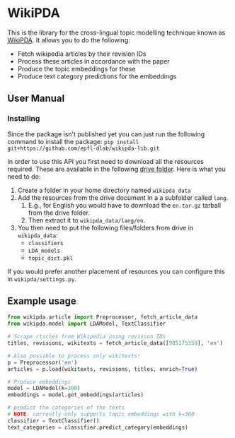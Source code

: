 # WikiPDA
This is the library for the cross-lingual topic modelling technique 
known as [WikiPDA](https://arxiv.org/abs/2009.11207). It allows you 
to do the following:
- Fetch wikipedia articles by their revision IDs
- Process these articles in accordance with the paper
- Produce the topic embeddings for these
- Produce text category predictions for the embeddings

## User Manual
### Installing
Since the package isn't published yet you can just run the following command to install
the package: `pip install git+https://github.com/epfl-dlab/wikipda-lib.git`

In order to use this API you first need to download all the resources
required. These are available in the following 
[drive folder](https://drive.google.com/drive/u/2/folders/1V4Gyx870NWLbPy9d3H1FPDRpzyJ5eVzu).
Here is what you need to do:
1. Create a folder in your home directory named `wikipda_data`
2. Add the resources from the drive document in a a subfolder called `lang`.
    1. E.g., for English you would have to download the `en.tar.gz` tarball from the
drive folder. 
    2. Then extract it to `wikipda_data/lang/en`.
3. You then need to put the following files/folders from drive in `wikipda_data`:
    - `classifiers`
    - `LDA_models`
    - `topic_dict.pkl`
    
If you would prefer another placement of resources you can configure this in 
`wikipda/settings.py`.

## Example usage
```python
from wikipda.article import Preprocessor, fetch_article_data
from wikipda.model import LDAModel, TextClassifier

# Scrape rticles from Wikipedia using revision IDs
titles, revisions, wikitexts = fetch_article_data([985175359], 'en')

# Also possible to process only wikitexts!
p = Preprocessor('en')
articles = p.load(wikitexts, revisions, titles, enrich=True)

# Produce embeddings
model = LDAModel(k=300)
embeddings = model.get_embeddings(articles)

# predict the categories of the texts
# NOTE: currently only supports topic embeddings with k=300
classifier = TextClassifier()
text_categories = classifier.predict_category(embeddings)
```
